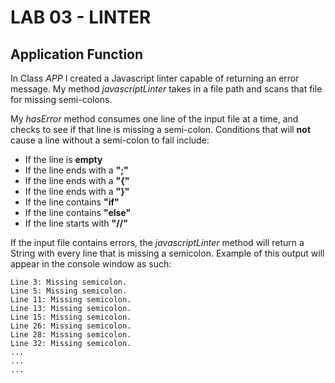 # LAB 03 - LINTER

## Application Function
In Class *APP* I created a Javascript linter capable of returning an error message.  My method *javascriptLinter* takes in a file path and scans that file for missing semi-colons.  

My *hasError* method consumes one line of the input file at a time, and checks to see if that line is missing a semi-colon.  Conditions that will **not** cause a line without a semi-colon to fail include:
  - If the line is **empty**
  - If the line ends with a **";"**
  - If the line ends with a **"{"**
  - If the line ends with a **"}"**
  - If the line contains **"if"**
  - If the line contains **"else"**
  - If the line starts with **"//"**
  
If the input file contains errors, the *javascriptLinter* method will return a String with every line that is missing a semicolon.  Example of this output will appear in the console window as such:
```
Line 3: Missing semicolon.
Line 5: Missing semicolon.
Line 11: Missing semicolon.
Line 13: Missing semicolon.
Line 15: Missing semicolon.
Line 26: Missing semicolon.
Line 28: Missing semicolon.
Line 32: Missing semicolon.
...
...
...
```
